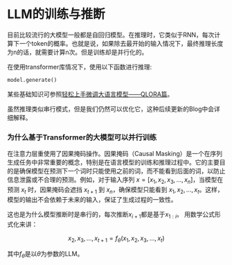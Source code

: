 # LLM的训练与推断

目前比较流行的大模型一般都是自回归模型。在推理时，它类似于RNN，每次计算下一个token的概率。也就是说，如果除去最开始的输入情况下，最终推理长度为n的话，就需要计算n次。但是训练却是并行化的。

在使用transformer库情况下，使用以下函数进行推理:
```python
model.generate()
```
某些基础知识可参照[轻松上手微调大语言模型——QLORA篇](fine_tuningLLM.md)。

虽然推理类似串行模式，但是我们仍然可以优化它，这种后续更新的Blog中会详细解释。

### 为什么基于Transformer的大模型可以并行训练

在注意力层重使用了因果掩码操作。因果掩码（Causal Masking）是一个在序列生成任务中非常重要的概念，特别是在语言模型的训练和推理过程中。它的主要目的是确保模型在预测下一个词时只能使用之前的词，而不能看到后面的词，以防止信息泄露或不合理的预测。例如，对于输入序列 $x = [x_1, x_2, x_3, ..., x_n]$，当模型在预测 $x_t$ 时，因果掩码会遮挡 $x_{t+1}$ 到 $x_n$，确保模型只能看到 $x_1, x_2, ..., x_t$。这样，模型的输出不会依赖于未来的输入，保证了生成过程的一致性。

这也是为什么模型推断时是串行的，每次推断$x_{i+1}$都是基于$x_{1:i}$。
用数学公式形式化来讲：

$$
x_2, x_3, ..., x_{t+1}=f_\theta(x_1, x_2, x_3, ..., x_t)
$$

其中$f_\theta$是以$\theta$为参数的LLM。
